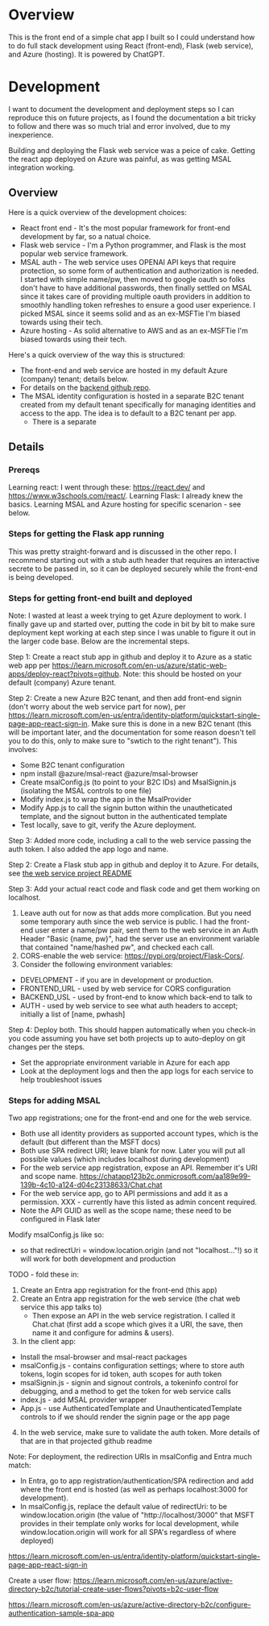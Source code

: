 # Overview
This is the front end of a simple chat app I built so I could understand how to do full stack development using React (front-end), Flask (web service), and Azure (hosting). It is powered by ChatGPT.


# Development
I want to document the development and deployment steps so I can reproduce this on future projects, as I found the documentation a bit tricky to follow and there was so much trial and error involved, due to my inexperience.

Building and deploying the Flask web service was a peice of cake. Getting the react app deployed on Azure was painful, as was getting MSAL integration working.

## Overview
Here is a quick overview of the development choices:
* React front end - It's the most popular framework for front-end development by far, so a natual choice.
* Flask web service - I'm a Python programmer, and Flask is the most popular web service framework.
* MSAL auth - The web service uses OPENAI API keys that require protection, so some form of authentication and authorization is needed. I started with simple name/pw, then moved to google oauth so folks don't have to have additional passwords, then finally settled on MSAL since it takes care of providing multiple oauth providers in addition to smoothly handling token refreshes to ensure a good user experience. I picked MSAL since it seems solid and as an ex-MSFTie I'm biased towards using their tech.
* Azure hosting - As solid alternative to AWS and as an ex-MSFTie I'm biased towards using their tech.

Here's a quick overview of the way this is structured:
* The front-end and web service are hosted in my default Azure (company) tenant; details below.
* For details on the [backend github repo](https://github.com/marcshepard/chat-app-ws).
* The MSAL identity configuration is hosted in a separate B2C tenant created from my default tenant specifically for managing identities and access to the app. The idea is to default to a B2C tenant per app.
  * There is a separate 

## Details

### Prereqs
Learning react: I went through these: https://react.dev/ and https://www.w3schools.com/react/.
Learning Flask: I already knew the basics.
Learning MSAL and Azure hosting for specific scenarion - see below.

### Steps for getting the Flask app running
This was pretty straight-forward and is discussed in the other repo. I recommend starting out with a stub auth header that requires an interactive secrete to be passed in, so it can be deployed securely while the front-end is being developed.

### Steps for getting front-end built and deployed
Note: I wasted at least a week trying to get Azure deployment to work. I finally gave up and started over, putting
the code in bit by bit to make sure deployment kept working at each step since I was unable to figure it out
in the larger code base. Below are the incremental steps.

Step 1: Create a react stub app in github and deploy it to Azure as a static web app per https://learn.microsoft.com/en-us/azure/static-web-apps/deploy-react?pivots=github. Note: this should be hosted on your default (company) Azure tenant.

Step 2: Create a new Azure B2C tenant, and then add front-end signin (don't worry about the web service part for now), per https://learn.microsoft.com/en-us/entra/identity-platform/quickstart-single-page-app-react-sign-in. Make sure this is done in a new B2C tenant (this will be important later, and the documentation for some reason doesn't tell you to do this, only to make sure to "swtich to the right tenant"). This involves:
* Some B2C tenant configuration
* npm install @azure/msal-react @azure/msal-browser
* Create msalConfig.js (to point to your B2C IDs) and MsalSignin.js (isolating the MSAL controls to one file)
* Modify index.js to wrap the app in the MsalProvider
* Modify App.js to call the signin button within the unautheticated template, and the signout button in the authenticated template
* Test locally, save to git, verify the Azure deployment.

Step 3: Added more code, including a call to the web service passing the auth token. I also added the app logo and name.





















Step 2: Create a Flask stub app in github and deploy it to Azure. For details, see [the web service project README](https://github.com/marcshepard/chat-app-ws) 

Step 3: Add your actual react code and flask code and get them working on localhost.
1. Leave auth out for now as that adds more complication. But you need some temporary auth since the web service is public. I had the front-end user enter a name/pw pair, sent them to the web service in an Auth Header "Basic {name, pw}", had the server use an environment variable that contained "name/hashed pw", and checked each call.
2. CORS-enable the web service: https://pypi.org/project/Flask-Cors/.
3. Consider the following environment variables:
  * DEVELOPMENT - if you are in development or production.
  * FRONTEND_URL - used by web service for CORS configuration
  * BACKEND_USL - used by front-end to know which back-end to talk to
  * AUTH - used by web service to see what auth headers to accept; initially a list of [name, pwhash]

Step 4: Deploy both. This should happen automatically when you check-in you code assuming you have set both projects up to auto-deploy on git changes per the steps.
* Set the appropriate environment variable in Azure for each app
* Look at the deployment logs and then the app logs for each service to help troubleshoot issues

### Steps for adding MSAL

Two app registrations; one for the front-end and one for the web service.
* Both use all identity providers as supported account types, which is the default (but different than the MSFT docs)
* Both use SPA redirect URI; leave blank for now. Later you will put all possible values (which includes localhost during development)
* For the web service app registration, expose an API. Remember it's URI and scope name.
https://chatapp123b2c.onmicrosoft.com/aa189e99-139b-4c10-a124-d04c23138633/Chat.chat
* For the web service app, go to API permissions and add it as a permission. XXX - currently have this listed as admin concent required.
* Note the API GUID as well as the scope name; these need to be configured in Flask later

Modify msalConfig.js like so:
*  so that redirectUri = window.location.origin (and not "localhost..."!) so it will work for both development and production

TODO - fold these in:
1. Create an Entra app registration for the front-end (this app)
2. Create an Entra app registration for the web service (the chat web service this app talks to)
   * Then expose an API in the web service registration. I called it Chat.chat (first add a scope which gives it a URI, the save, then name it and configure for admins & users).
3. In the client app:
  * Install the msal-browser and msal-react packages
  * msalConfig.js - contains configuration settings; where to store auth tokens, login scopes for id token, auth scopes for auth token
  * msalSignin.js - signin and signout controls, a tokeninfo control for debugging, and a method to get the token for web service calls
  * index.js - add MSAL provider wrapper
  * App.js - use AuthenticatedTemplate and UnauthenticatedTemplate controls to if we should render the signin page or the app page
4. In the web service, make sure to validate the auth token. More details of that are in that projected github readme

Note: For deployment, the redirection URIs in msalConfig and Entra much match:
* In Entra, go to app registration/authentication/SPA redirection and add where the front end is hosted (as well as perhaps localhost:3000 for development).
* In msalConfig.js, replace the default value of redirectUri: to be window.location.origin (the value of "http://localhost/3000" that MSFT provides in their template only works for local development, while window.location.origin will work for all SPA's regardless of where deployed)

https://learn.microsoft.com/en-us/entra/identity-platform/quickstart-single-page-app-react-sign-in

Create a user flow: https://learn.microsoft.com/en-us/azure/active-directory-b2c/tutorial-create-user-flows?pivots=b2c-user-flow

https://learn.microsoft.com/en-us/azure/active-directory-b2c/configure-authentication-sample-spa-app
